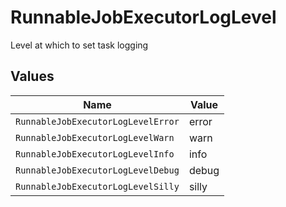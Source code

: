 # RunnableJobExecutorLogLevel

Level at which to set task logging


## Values

| Name                               | Value                              |
| ---------------------------------- | ---------------------------------- |
| `RunnableJobExecutorLogLevelError` | error                              |
| `RunnableJobExecutorLogLevelWarn`  | warn                               |
| `RunnableJobExecutorLogLevelInfo`  | info                               |
| `RunnableJobExecutorLogLevelDebug` | debug                              |
| `RunnableJobExecutorLogLevelSilly` | silly                              |